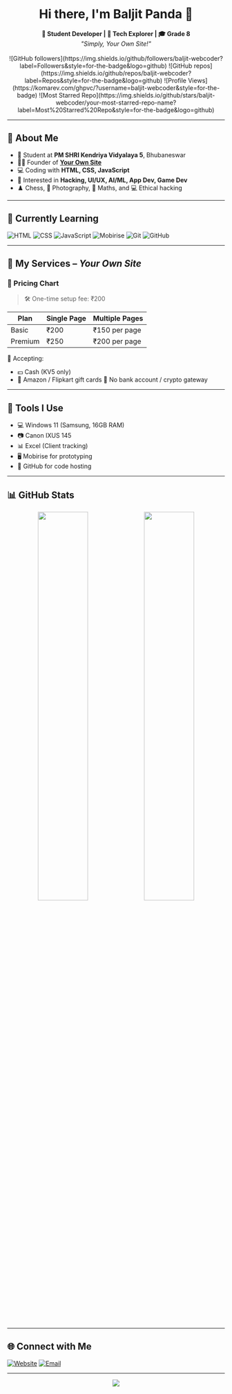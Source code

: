  <h1 align="center">Hi there, I'm Baljit Panda 👋</h1>

<p align="center">
  <b>🚀 Student Developer | 🧠 Tech Explorer | 🎓 Grade 8</b><br>
  <i>"Simply, Your Own Site!"</i><br><br>
  ![GitHub followers](https://img.shields.io/github/followers/baljit-webcoder?label=Followers&style=for-the-badge&logo=github)
  ![GitHub repos](https://img.shields.io/github/repos/baljit-webcoder?label=Repos&style=for-the-badge&logo=github)
  ![Profile Views](https://komarev.com/ghpvc/?username=baljit-webcoder&style=for-the-badge)
  ![Most Starred Repo](https://img.shields.io/github/stars/baljit-webcoder/your-most-starred-repo-name?label=Most%20Starred%20Repo&style=for-the-badge&logo=github)
</p>

---

## 📛 About Me

- 🏫 Student at **PM SHRI Kendriya Vidyalaya 5**, Bhubaneswar
- 👨‍💻 Founder of [**Your Own Site**](https://yourownsite.rf.gd)
- 💻 Coding with **HTML, CSS, JavaScript**
- 🧩 Interested in **Hacking, UI/UX, AI/ML, App Dev, Game Dev**
- ♟️ Chess, 📸 Photography, 📐 Maths, and 💻 Ethical hacking

---

## 🧠 Currently Learning

![HTML](https://img.shields.io/badge/HTML-E34F26?style=for-the-badge&logo=html5&logoColor=white)
![CSS](https://img.shields.io/badge/CSS-1572B6?style=for-the-badge&logo=css3&logoColor=white)
![JavaScript](https://img.shields.io/badge/JavaScript-yellow?style=for-the-badge&logo=javascript&logoColor=black)
![Mobirise](https://img.shields.io/badge/Mobirise-FF4B00?style=for-the-badge&logo=mobirise&logoColor=white)
![Git](https://img.shields.io/badge/Git-F05032?style=for-the-badge&logo=git&logoColor=white)
![GitHub](https://img.shields.io/badge/GitHub-181717?style=for-the-badge&logo=github&logoColor=white)

---

## 💼 My Services – *Your Own Site*

### 💸 Pricing Chart

> 🛠 One-time setup fee: ₹200

| Plan    | Single Page | Multiple Pages |
|---------|-------------|----------------|
| Basic   | ₹200        | ₹150 per page  |
| Premium | ₹250        | ₹200 per page  |

🧾 Accepting:
- 💵 Cash (KV5 only)
- 🎁 Amazon / Flipkart gift cards 
🚫 No bank account / crypto gateway

---

## 🧰 Tools I Use

- 💻 Windows 11 (Samsung, 16GB RAM)
- 📷 Canon IXUS 145
- 📊 Excel (Client tracking)
- 🖥️ Mobirise for prototyping
- 🐙 GitHub for code hosting

---

## 📊 GitHub Stats

<p align="center">
  <img src="https://github-readme-stats.vercel.app/api?username=baljit-webcoder&show_icons=true&theme=radical&hide_border=true" width="48%">
  <img src="https://github-readme-streak-stats.herokuapp.com/?user=baljit-webcoder&theme=radical&hide_border=true" width="48%">
</p>

---

## 🌐 Connect with Me

[![Website](https://img.shields.io/badge/Website-yourownsite.rf.gd-0A0A0A?style=for-the-badge&logo=internet-archive&logoColor=white)](https://yourownsite.rf.gd)
[![Email](https://img.shields.io/badge/Email-yourownsite@outlook.com-D14836?style=for-the-badge&logo=gmail&logoColor=white)](mailto:your.email@example.com)

---

<p align="center">
  <img src="https://capsule-render.vercel.app/api?type=waving&color=gradient&height=150&section=footer"/>
</p>
